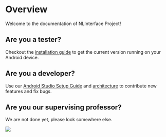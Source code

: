 # Overview

Welcome to the documentation of NLInterface Project!

## Are you a tester?
Checkout the [installation guide](installation/install_from_actions.md) to get the current version running on your Android device.

## Are you a developer?
Use our [Android Studio Setup Guide](installation/android_studio_setup.md) and [architecture](architecture/overview.md) to contribute new features and fix bugs.

## Are you our supervising professor?
We are not done yet, please look somewhere else.

![](https://i.imgflip.com/wfenk.jpg?a472104)
